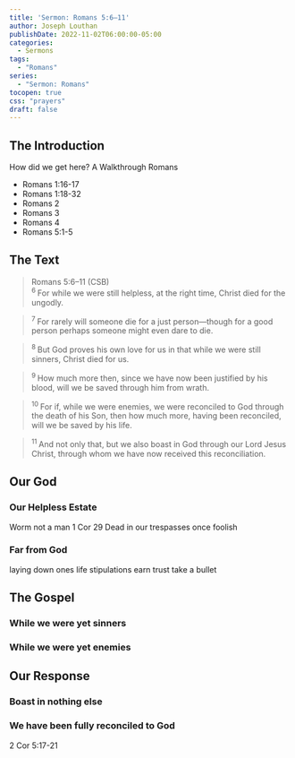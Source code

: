 ```yaml
---
title: 'Sermon: Romans 5:6–11'
author: Joseph Louthan
publishDate: 2022-11-02T06:00:00-05:00
categories:
  - Sermons
tags:
  - "Romans"
series:
  - "Sermon: Romans"
tocopen: true
css: "prayers"
draft: false
---
```

## The Introduction

How did we get here?
  A Walkthrough Romans

- Romans 1:16-17
- Romans 1:18-32
- Romans 2
- Romans 3
- Romans 4
- Romans 5:1-5

## The Text

>Romans 5:6–11 (CSB)  
><sup> 6 </sup> For while we were still helpless, at the right time, Christ died for the ungodly. 

><sup> 7 </sup> For rarely will someone die for a just person—though for a good person perhaps someone might even dare to die. 

><sup> 8 </sup> But God proves his own love for us in that while we were still sinners, Christ died for us. 

><sup> 9 </sup> How much more then, since we have now been justified by his blood, will we be saved through him from wrath. 

><sup> 10 </sup> For if, while we were enemies, we were reconciled to God through the death of his Son, then how much more, having been reconciled, will we be saved by his life. 

><sup> 11 </sup> And not only that, but we also boast in God through our Lord Jesus Christ, through whom we have now received this reconciliation.

## Our God

### Our Helpless Estate

Worm not a man
1 Cor 29
Dead in our trespasses
once foolish

### Far from God

laying down ones life
  stipulations
  earn trust
  take a bullet

## The Gospel

### While we were yet sinners

### While we were yet enemies

## Our Response

### Boast in nothing else

### We have been fully reconciled to God

2 Cor 5:17-21